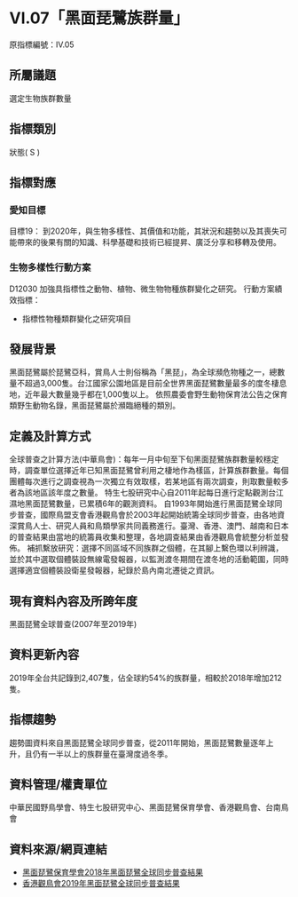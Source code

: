 # VI.07「黑面琵鷺族群量」
原指標編號：IV.05

<script type="text/javascript" src="http://cdn.mathjax.org/mathjax/latest/MathJax.js?config=TeX-AMS-MML_HTMLorMML"></script>

## 所屬議題
選定生物族群數量
## 指標類別
狀態( S )
## 指標對應
### 愛知目標
目標19：
到2020年，與生物多樣性、其價值和功能，其狀況和趨勢以及其喪失可能帶來的後果有關的知識、科學基礎和技術已經提昇、廣泛分享和移轉及使用。
### 生物多樣性行動方案
D12030 加強具指標性之動物、植物、微生物物種族群變化之研究。
行動方案績效指標：
* 指標性物種類群變化之研究項目
## 發展背景
黑面琵鷺屬於琵鷺亞科，賞鳥人士則俗稱為「黑琵」，為全球瀕危物種之一，總數量不超過3,000隻。台江國家公園地區是目前全世界黑面琵鷺數量最多的度冬棲息地，近年最大數量幾乎都在1,000隻以上。
依照農委會野生動物保育法公告之保育類野生動物名錄，黑面琵鷺屬於瀕臨絕種的類別。
## 定義及計算方式
全球普查之計算方法(中華鳥會)：每年一月中旬至下旬黑面琵鷺族群數量較穩定時，調查單位選擇近年已知黑面琵鷺曾利用之棲地作為樣區，計算族群數量。每個團體每次進行之調查視為一次獨立有效取樣，若某地區有兩次調查，則取數量較多者為該地區該年度之數量。
特生七股研究中心自2011年起每日進行定點觀測台江濕地黑面琵鷺數量，已累積6年的觀測資料。
自1993年開始進行黑面琵鷺全球同步普查，國際鳥盟支會香港觀鳥會於2003年起開始統籌全球同步普查，由各地資深賞鳥人士、研究人員和鳥類學家共同義務進行。臺灣、香港、澳門、越南和日本的普查結果由當地的統籌員收集和整理，各地調查結果由香港觀鳥會統整分析並發佈。
補抓繫放研究：選擇不同區域不同族群之個體，在其腳上繫色環以利辨識，並於其中選取個體裝設無線電發報器，以監測渡冬期間在渡冬地的活動範圍，同時選擇適宜個體裝設衛星發報器，紀錄於島內南北遷徙之資訊。
## 現有資料內容及所跨年度
黑面琵鷺全球普查(2007年至2019年)
## 資料更新內容
2019年全台共記錄到2,407隻，佔全球約54%的族群量，相較於2018年增加212隻。
## 指標趨勢
趨勢圖資料來自黑面琵鷺全球同步普查，從2011年開始，黑面琵鷺數量逐年上升，且仍有一半以上的族群量在臺灣度過冬季。
## 資料管理/權責單位
中華民國野鳥學會、特生七股研究中心、黑面琵鷺保育學會、香港觀鳥會、台南鳥會
## 資料來源/網頁連結
* [黑面琵鷺保育學會2018年黑面琵鷺全球同步普查結果](http://www.bfsa.org.tw/tc/research-in.php?cn=44&amp;&amp;id=353)
* [香港觀鳥會2019年黑面琵鷺全球同步普查結果](https://www.hkbws.org.hk/cms/join-us-tw/zh-tw/project-tw/endangered-species-tw/bfs/bfs-census2019)